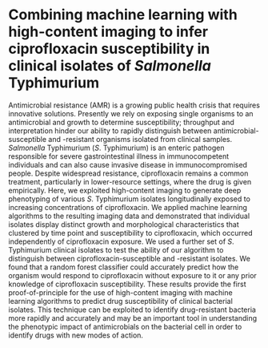 # Combining machine learning with high-content imaging to infer ciprofloxacin susceptibility in clinical isolates of *Salmonella* Typhimurium

Antimicrobial resistance (AMR) is a growing public health crisis that requires innovative solutions. Presently we rely on exposing single organisms to an antimicrobial and growth to determine susceptibility; throughput and interpretation hinder our ability to rapidly distinguish between antimicrobial-susceptible and -resistant organisms isolated from clinical samples. *Salmonella* Typhimurium (*S*. Typhimurium) is an enteric pathogen responsible for severe gastrointestinal illness in immunocompetent individuals and can also cause invasive disease in immunocompromised people. Despite widespread resistance, ciprofloxacin remains a common treatment, particularly in lower-resource settings, where the drug is given empirically. Here, we exploited high-content imaging to generate deep phenotyping of various *S*. Typhimurium isolates longitudinally exposed to increasing concentrations of ciprofloxacin. We applied machine learning algorithms to the resulting imaging data and demonstrated that individual isolates display distinct growth and morphological characteristics that clustered by time point and susceptibility to ciprofloxacin, which occurred independently of ciprofloxacin exposure. We used a further set of *S*. Typhimurium clinical isolates to test the ability of our algorithm to distinguish between ciprofloxacin-susceptible and -resistant isolates. We found that a random forest classifier could accurately predict how the organism would respond to ciprofloxacin without exposure to it or any prior knowledge of ciprofloxacin susceptibility. These results provide the first proof-of-principle for the use of high-content imaging with machine learning algorithms to predict drug susceptibility of clinical bacterial isolates. This technique can be exploited to identify drug-resistant bacteria more rapidly and accurately and may be an important tool in understanding the phenotypic impact of antimicrobials on the bacterial cell in order to identify drugs with new modes of action. 
